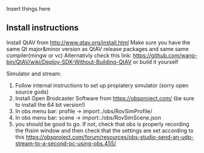 Insert things here

## Install instructions

Install QtAV from http://www.qtav.org/install.html
Make sure you have the same Qt major&minor version as QtAV release packages and same same compiler(mingw or vc)
Alternativly check this link: https://github.com/wang-bin/QtAV/wiki/Deploy-SDK-Without-Building-QtAV or build it yourself

Simulator and stream:
1. Follow internal instructions to set up propiatery simulator (sorry open source gods)
2. Install Open Brodcaster Software from https://obsproject.com/ (be sure to install the 64 bit version!)
3. In obs menu bar: profile -> import:./obs/RovSimProfile/
4. In obs menu bar: scene -> import:./obs/RovSimScene.json
5. you should be good to go. If not, check that obs is properly recording the fhsim window and then check that the settings are set according to this https://obsproject.com/forum/resources/obs-studio-send-an-udp-stream-to-a-second-pc-using-obs.455/
